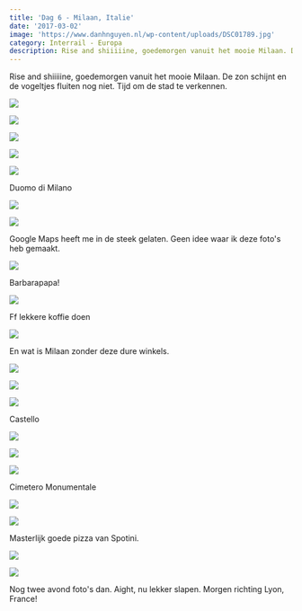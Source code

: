 ```yaml
---
title: 'Dag 6 - Milaan, Italie'
date: '2017-03-02'
image: 'https://www.danhnguyen.nl/wp-content/uploads/DSC01789.jpg'
category: Interrail - Europa
description: Rise and shiiiiine, goedemorgen vanuit het mooie Milaan. De zon schijnt en de vogeltjes fluiten nog niet. Tijd om...
---
```


Rise and shiiiiine, goedemorgen vanuit het mooie Milaan. De zon schijnt en de vogeltjes fluiten nog niet. Tijd om de stad te verkennen.

![](https://www.danhnguyen.nl/wp-content/uploads/DSC01820-700x394.jpg)

![](https://www.danhnguyen.nl/wp-content/uploads/DSC01818-700x394.jpg)

![](https://www.danhnguyen.nl/wp-content/uploads/DSC01801-700x394.jpg)

![](https://www.danhnguyen.nl/wp-content/uploads/DSC01803-700x394.jpg)

![](https://www.danhnguyen.nl/wp-content/uploads/DSC01819-700x394.jpg)

Duomo di Milano

![](https://www.danhnguyen.nl/wp-content/uploads/DSC01829-700x394.jpg)

![](https://www.danhnguyen.nl/wp-content/uploads/DSC01850-700x394.jpg)

Google Maps heeft me in de steek gelaten. Geen idee waar ik deze foto's heb gemaakt.

![](https://www.danhnguyen.nl/wp-content/uploads/DSC01835-700x394.jpg)

Barbarapapa!

![](https://www.danhnguyen.nl/wp-content/uploads/DSC01830-700x394.jpg)

Ff lekkere koffie doen

![](https://www.danhnguyen.nl/wp-content/uploads/DSC01789-700x394.jpg)

En wat is Milaan zonder deze dure winkels.

![](https://www.danhnguyen.nl/wp-content/uploads/DSC01857-700x394.jpg)

![](https://www.danhnguyen.nl/wp-content/uploads/DSC01877-700x394.jpg)

![](https://www.danhnguyen.nl/wp-content/uploads/DSC01854-700x394.jpg)

Castello

![](https://www.danhnguyen.nl/wp-content/uploads/DSC01890-700x394.jpg)

![](https://www.danhnguyen.nl/wp-content/uploads/DSC01891-700x394.jpg)

![](https://www.danhnguyen.nl/wp-content/uploads/DSC01892-700x394.jpg)

Cimetero Monumentale

![](https://www.danhnguyen.nl/wp-content/uploads/DSC01901-700x394.jpg)

![](https://www.danhnguyen.nl/wp-content/uploads/DSC01898-700x394.jpg)

Masterlijk goede pizza van Spotini.

![](https://www.danhnguyen.nl/wp-content/uploads/DSC01906-700x394.jpg)

![](https://www.danhnguyen.nl/wp-content/uploads/DSC01900-700x394.jpg)

Nog twee avond foto's dan.
Aight, nu lekker slapen. Morgen richting Lyon, France!
